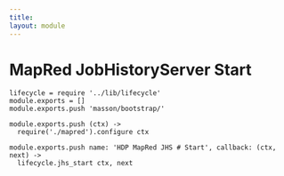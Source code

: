```yaml
---
title: 
layout: module
---
```


# MapRed JobHistoryServer Start

    lifecycle = require '../lib/lifecycle'
    module.exports = []
    module.exports.push 'masson/bootstrap/'

    module.exports.push (ctx) ->
      require('./mapred').configure ctx

    module.exports.push name: 'HDP MapRed JHS # Start', callback: (ctx, next) ->
      lifecycle.jhs_start ctx, next
